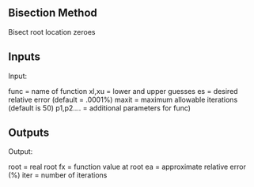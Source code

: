 ## Bisection Method ##
Bisect root location zeroes
## Inputs ##
Input:

func = name of function
xl,xu = lower and upper guesses
es = desired relative error (default = .0001%)
maxit = maximum allowable iterations (default is 50)
p1,p2.... = additional parameters for func)
## Outputs ##
Output:

root = real root
fx = function value at root
ea = approximate relative error (%)
iter = number of iterations
